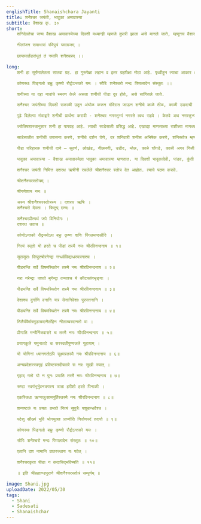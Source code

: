 ```yaml
---
englishTitle: Shanaishchara Jayanti
title: शनैश्चर जयंती, भावुका अमावास्या
subtitle: वैशाख कृ. ३०
short:
    शनिदेवतेचा जन्म वैशाख अमावास्येच्या दिवशी मध्यान्ही म्हणजे दुपारी झाला असे मानले जाते, म्हणूनच वैशाख अमावास्या शनैश्चर जयंती स्वरूपात साजरी केली जाते. शनीला तैलाभिषेक करून शनीचे काळ्या व निळ्या फुलांनी पूजन करावे. शनी या ग्रहाची गति मंद असल्याने शनैः चरति, म्हणजे मंद गतीने जातो तो शनैश्चर असे नाव पडले आहे.

    नीलांजन समाभासं रविपुत्रं यमाग्रजम् ।
    
    छायामार्तंडसंभूतं तं नमामि शनैश्चरम् ।।

long:
    शनी हा सूर्यमालेतला सातवा ग्रह. हा गुरूपेक्षा लहान व इतर ग्रहांपेक्षा मोठा आहे. पृथ्वीहून त्याचा आकार ७०६ पट मोठा असून, तो सूर्यापासून ८८ कोटी ६० लक्ष मैल दूर आहे. त्याला सूर्याभोवती एक प्रदक्षिणा पूर्ण करायला सामान्यपणे २९.५ वर्षे लागतात व स्वतःभोवती प्रदक्षिणा पूर्ण करायला १० तास १४ मिनिटे लागतात. शनीचे वस्तुमान पृथ्वीच्या ९५ पट आहे. साध्या डोळ्यांनी पाहिला असता शनी फिकट पिवळा दिसतो. शनीच्या गुणकर्मावरून त्याला शनैश्चर, मंद, रौद्र, इ. दहा नावे प्राप्त झाली आहेत. या नावांचा एक श्लोक आहे तो असा -

    कोणस्थः पिङ्गलो बभ्रुः कृष्णो रौद्रोऽन्तको यमः । सौरिः शनैश्चरो मन्दः पिप्पलादेन संस्तुतः ।।

    शनीच्या या दहा नावांचे स्मरण केले असता शनीची पीडा दूर होते, असे सांगितले जाते.

    शनैश्चर जयंतीच्या दिवशी सकाळी उठून अंघोळ करून मंदिरात जाऊन शनीचे काळे तीळ, काळी उडदाची डाळ, फुलं, धूप व तेल इत्यादीने पूजन करावे. मध्याह्नकाली महाआरती करून प्रसादाचे वितरण करावे.

    पुढे दिलेल्या मंत्राद्वारे शनीची प्रार्थना करावी - शनैश्चर नमस्तुभ्यं नमस्ते त्वथ राहवे । केतवे अथ नमस्तुभ्यं सर्वशांतिप्रदो भव ।।

    ज्योतिषशास्त्रानुसार शनी हा पापग्रह आहे. त्याची साडेसाती प्रसिद्ध आहे. एखाद्या माणसाच्या राशीच्या मागच्या राशीत, त्याच्या स्वतःच्या राशीत आणि पुढच्या राशीत शनी आला असता शनीची साडेसाती लागली, असे समजतात. प्रत्येक राशीत शनी हा सामान्यपणे अडीच वर्षे असतो. त्यामुळे वरील तीन राशी भोगण्याचा त्याचा काल साडेसात वर्षांचा होतो. या साडेसात वर्षांतली काही वर्षे माणसाला बरी जातात व काही वर्षे वाईट जातात, असा अनुभव सांगतात.

    साडेसातीत शनीची उपासना करणे, शनीचे दर्शन घेणे, दर शनिवारी शनीस अभिषेक करणे, शनिस्तोत्र म्हणणे, शनीच्या मंत्राचा जप करणे हे उत्तम मानले जाते. उपासनेने संकटाची, त्रासाची तीव्रता कमी होते. संकट सोसण्याचे धैर्य येते. म्हणून उपासनेला दृढ चालवावे' असे समर्थांनी म्हणले आहे. शनीचे दर्शन व अभिषेक करावयाचा म्हणले तर प्रत्येक गावांत शनीचे मंदिर असतेच असे नाही पण प्रत्येक गावात मारुतीचे मंदिर असतेच. मारुति हा रुद्रावतार असल्याने शनि मंदिर नसेल त्या गावी मारुतीस अभिषेक करावा. दर्शन घ्यावे. त्याची उपासनाही या दृष्टीने फलदायी आहे. शनीसुद्धा रुद्राची उपासना करीत असे.

    पीडा परिहारक शनीची दाने – सुवर्ण, लोखंड, नीलमणी, उडीद, म्तेल, काळे घोंगडे, काळी अगर निळी फुले. जपसंख्या - २३०००.

    भावुका अमावास्या - वैशाख अमावास्येला भावुका अमावास्या म्हणतात. या दिवशी भावूकादेवी, पांडव, कुंती व द्रौपदी यांची पूजा करावी.

    शनैश्चर जयंती निमित्त दशरथ ऋषींनी रचलेले श्रीशनैश्चर स्तोत्र देत आहोत. त्याचे पठण करावे.

    श्रीशनैश्चरस्तोत्रम् ।

    श्रीगणेशाय नमः ॥

    अस्य श्रीशनैश्चरस्तोत्रस्य । दशरथ ऋषिः ।
    शनैश्चरो देवता । त्रिष्टुप् छन्दः ॥

    शनैश्चरप्रीत्यर्थ जपे विनियोगः ।
    दशरथ उवाच ॥

    कोणोऽन्तको रौद्रयमोऽथ बभ्रुः कृष्णः शनिः पिंगलमन्दसौरिः ।

    नित्यं स्मृतो यो हरते च पीडां तस्मै नमः श्रीरविनन्दनाय ॥ १॥

    सुरासुराः किंपुरुषोरगेन्द्रा गन्धर्वविद्याधरपन्नगाश्च ।

    पीड्यन्ति सर्वे विषमस्थितेन तस्मै नमः श्रीरविनन्दनाय ॥ २॥

    नरा नरेन्द्राः पशवो मृगेन्द्रा वन्याश्च ये कीटपतंगभृङ्गाः ।

    पीड्यन्ति सर्वे विषमस्थितेन तस्मै नमः श्रीरविनन्दनाय ॥ ३॥

    देशाश्च दुर्गाणि वनानि यत्र सेनानिवेशाः पुरपत्तनानि ।

    पीड्यन्ति सर्वे विषमस्थितेन तस्मै नमः श्रीरविनन्दनाय ॥ ४॥

    तिलैर्यवैर्माषगुडान्नदानैर्लोहेन नीलाम्बरदानतो वा ।

    प्रीणाति मन्त्रैर्निजवासरे च तस्मै नमः श्रीरविनन्दनाय ॥ ५॥

    प्रयागकूले यमुनातटे च सरस्वतीपुण्यजले गुहायाम् ।

    यो योगिनां ध्यानगतोऽपि सूक्ष्मस्तस्मै नमः श्रीरविनन्दनाय ॥ ६॥

    अन्यप्रदेशात्स्वगृहं प्रविष्टस्तदीयवारे स नरः सुखी स्यात् ।

    गृहाद् गतो यो न पुनः प्रयाति तस्मै नमः श्रीरविनन्दनाय ॥ ७॥

    स्रष्टा स्वयंभूर्भुवनत्रयस्य त्राता हरीशो हरते पिनाकी ।

    एकस्त्रिधा ऋग्यजुःसाममूर्तिस्तस्मै नमः श्रीरविनन्दनाय ॥ ८॥

    शन्यष्टकं यः प्रयतः प्रभाते नित्यं सुपुत्रैः पशुबान्धवैश्च ।

    पठेत्तु सौख्यं भुवि भोगयुक्तः प्राप्नोति निर्वाणपदं तदन्ते ॥ ९॥

    कोणस्थः पिङ्गलो बभ्रुः कृष्णो रौद्रोऽन्तको यमः ।

    सौरिः शनैश्चरो मन्दः पिप्पलादेन संस्तुतः ॥ १०॥

    एतानि दश नामानि प्रातरुत्थाय यः पठेत् ।

    शनैश्चरकृता पीडा न कदाचिद्भविष्यति ॥ ११॥

    ॥ इति श्रीब्रह्माण्डपुराणे श्रीशनैश्चरस्तोत्रं सम्पूर्णम् ॥

image: Shani.jpg
uploadDate: 2022/05/30
tags:
  - Shani
  - Sadesati
  - Shanaishchar
---
```

